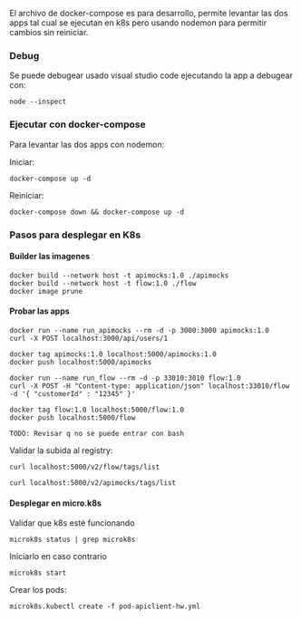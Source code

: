 El archivo de docker-compose es para desarrollo, permite levantar las dos apps tal cual se ejecutan en k8s pero usando nodemon para permitir cambios sin reiniciar.

### Debug

Se puede debugear usado visual studio code ejecutando la app a debugear con:

    node --inspect

### Ejecutar con docker-compose 

Para levantar las dos apps con nodemon:

Iniciar:
    
    docker-compose up -d
    
Reiniciar:    
    
    docker-compose down && docker-compose up -d

### Pasos para desplegar en K8s

#### Builder las imagenes
    
    docker build --network host -t apimocks:1.0 ./apimocks
    docker build --network host -t flow:1.0 ./flow
    docker image prune

#### Probar las apps

    docker run --name run_apimocks --rm -d -p 3000:3000 apimocks:1.0
    curl -X POST localhost:3000/api/users/1 

    docker tag apimocks:1.0 localhost:5000/apimocks:1.0
    docker push localhost:5000/apimocks

    docker run --name run_flow --rm -d -p 33010:3010 flow:1.0
    curl -X POST -H "Content-type: application/json" localhost:33010/flow -d '{ "customerId" : "12345" }'
    
    docker tag flow:1.0 localhost:5000/flow:1.0
    docker push localhost:5000/flow

    TODO: Revisar q no se puede entrar con bash
    
Validar la subida al registry:    
    
    curl localhost:5000/v2/flow/tags/list
    
    curl localhost:5000/v2/apimocks/tags/list

#### Desplegar en micro.k8s

Validar que k8s esté funcionando
    
    microk8s status | grep microk8s

Iniciarlo en caso contrario

    microk8s start

Crear los pods:

    microk8s.kubectl create -f pod-apiclient-hw.yml

    
